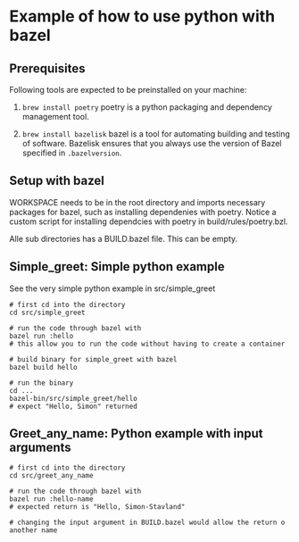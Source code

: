 # Example of how to use python with bazel

## Prerequisites
Following tools are expected to be preinstalled on your machine:
1. `brew install poetry` poetry is a python packaging and dependency management tool.

2. `brew install bazelisk` bazel is a tool for automating building and testing of software.
Bazelisk ensures that you always use the version of Bazel specified in `.bazelversion`.

## Setup with bazel
WORKSPACE needs to be in the root directory and imports necessary packages for bazel, such as installing dependenies with poetry. Notice a custom script for installing dependcies with poetry in build/rules/poetry.bzl.

Alle sub directories has a BUILD.bazel file. This can be empty.

## Simple_greet: Simple python example
See the very simple python example in src/simple_greet

```
# first cd into the directory
cd src/simple_greet

# run the code through bazel with
bazel run :hello
# this allow you to run the code without having to create a container

# build binary for simple_greet with bazel
bazel build hello

# run the binary
cd ...
bazel-bin/src/simple_greet/hello
# expect "Hello, Simon" returned
```

## Greet_any_name: Python example with input arguments
```
# first cd into the directory
cd src/greet_any_name

# run the code through bazel with
bazel run :hello-name
# expected return is "Hello, Simon-Stavland"

# changing the input argument in BUILD.bazel would allow the return o another name
```

